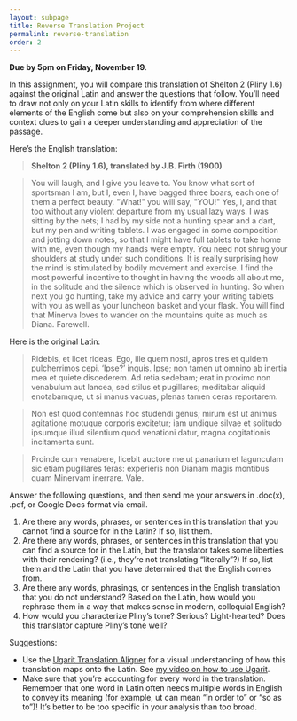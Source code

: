 ```yaml
---
layout: subpage
title: Reverse Translation Project
permalink: reverse-translation
order: 2
---
```


**Due by 5pm on Friday, November 19**.

In this assignment, you will compare this translation of Shelton 2 (Pliny 1.6) against the original Latin and answer the questions that follow. You’ll need to draw not only on your Latin skills to identify from where different elements of the English come but also on your comprehension skills and context clues to gain a deeper understanding and appreciation of the passage.

Here’s the English translation:

> **Shelton 2 (Pliny 1.6), translated by J.B. Firth (1900)**

> You will laugh, and I give you leave to. You know what sort of sportsman I am, but I, even I, have bagged three boars, each one of them a perfect beauty. "What!" you will say, "YOU!" Yes, I, and that too without any violent departure from my usual lazy ways. I was sitting by the nets; I had by my side not a hunting spear and a dart, but my pen and writing tablets. I was engaged in some composition and jotting down notes, so that I might have full tablets to take home with me, even though my hands were empty. You need not shrug your shoulders at study under such conditions. It is really surprising how the mind is stimulated by bodily movement and exercise. I find the most powerful incentive to thought in having the woods all about me, in the solitude and the silence which is observed in hunting. So when next you go hunting, take my advice and carry your writing tablets with you as well as your luncheon basket and your flask. You will find that Minerva loves to wander on the mountains quite as much as Diana.  Farewell.

Here is the original Latin:

> Ridebis, et licet rideas. Ego, ille quem nosti, apros tres et quidem pulcherrimos cepi. ‘Ipse?’ inquis. Ipse; non tamen ut omnino ab inertia mea et quiete discederem. Ad retia sedebam; erat in proximo non venabulum aut lancea, sed stilus et pugillares; meditabar aliquid enotabamque, ut si manus vacuas, plenas tamen ceras reportarem.

> Non est quod contemnas hoc studendi genus; mirum est ut animus agitatione motuque corporis excitetur; iam undique silvae et solitudo ipsumque illud silentium quod venationi datur, magna cogitationis incitamenta sunt.

> Proinde cum venabere, licebit auctore me ut panarium et lagunculam sic etiam pugillares feras: experieris non Dianam magis montibus quam Minervam inerrare. Vale.

Answer the following questions, and then send me your answers in .doc(x), .pdf, or Google Docs format via email.

1. Are there any words, phrases, or sentences in this translation that you cannot find a source for in the Latin? If so, list them.
2. Are there any words, phrases, or sentences in this translation that you can find a source for in the Latin, but the translator takes some liberties with their rendering? (i.e., they’re not translating “literally”?) If so, list them and the Latin that you have determined that the English comes from.
3. Are there any words, phrasings, or sentences in the English translation that you do not understand? Based on the Latin, how would you rephrase them in a way that makes sense in modern, colloquial English?
4. How would you characterize Pliny’s tone? Serious? Light-hearted? Does this translator capture Pliny’s tone well?

Suggestions:
* Use the [Ugarit Translation Aligner](http://ugarit.ialigner.com/index.php) for a visual understanding of how this translation maps onto the Latin. See [my video on how to use Ugarit](https://youtu.be/lObdv-ZgK2Y).
* Make sure that you’re accounting for every word in the translation. Remember that one word in Latin often needs multiple words in English to convey its meaning (for example, ut can mean “in order to” or “so as to”)! It’s better to be too specific in your analysis than too broad.

